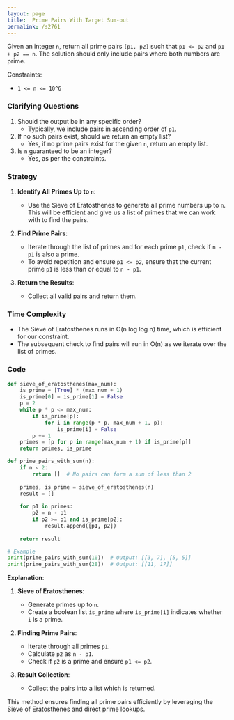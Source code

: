 ```yaml
---
layout: page
title:  Prime Pairs With Target Sum-out
permalink: /s2761
---
```


Given an integer `n`, return all prime pairs `[p1, p2]` such that `p1 <= p2` and `p1 + p2 == n`. The solution should only include pairs where both numbers are prime.

Constraints:
- `1 <= n <= 10^6`

### Clarifying Questions

1. Should the output be in any specific order?
   - Typically, we include pairs in ascending order of `p1`.
2. If no such pairs exist, should we return an empty list?
   - Yes, if no prime pairs exist for the given `n`, return an empty list.
3. Is `n` guaranteed to be an integer?
   - Yes, as per the constraints.

### Strategy

1. **Identify All Primes Up to `n`**:
   - Use the Sieve of Eratosthenes to generate all prime numbers up to `n`. This will be efficient and give us a list of primes that we can work with to find the pairs.

2. **Find Prime Pairs**:
   - Iterate through the list of primes and for each prime `p1`, check if `n - p1` is also a prime.
   - To avoid repetition and ensure `p1 <= p2`, ensure that the current prime `p1` is less than or equal to `n - p1`.

3. **Return the Results**:
   - Collect all valid pairs and return them.

### Time Complexity

- The Sieve of Eratosthenes runs in O(n log log n) time, which is efficient for our constraint.
- The subsequent check to find pairs will run in O(n) as we iterate over the list of primes.

### Code

```python
def sieve_of_eratosthenes(max_num):
    is_prime = [True] * (max_num + 1)
    is_prime[0] = is_prime[1] = False
    p = 2
    while p * p <= max_num:
        if is_prime[p]:
            for i in range(p * p, max_num + 1, p):
                is_prime[i] = False
        p += 1
    primes = [p for p in range(max_num + 1) if is_prime[p]]
    return primes, is_prime

def prime_pairs_with_sum(n):
    if n < 2:
        return []  # No pairs can form a sum of less than 2
    
    primes, is_prime = sieve_of_eratosthenes(n)
    result = []
    
    for p1 in primes:
        p2 = n - p1
        if p2 >= p1 and is_prime[p2]:
            result.append([p1, p2])
    
    return result

# Example
print(prime_pairs_with_sum(10))  # Output: [[3, 7], [5, 5]]
print(prime_pairs_with_sum(28))  # Output: [[11, 17]]
```

**Explanation**:
1. **Sieve of Eratosthenes**:
   - Generate primes up to `n`.
   - Create a boolean list `is_prime` where `is_prime[i]` indicates whether `i` is a prime.

2. **Finding Prime Pairs**:
   - Iterate through all primes `p1`.
   - Calculate `p2` as `n - p1`.
   - Check if `p2` is a prime and ensure `p1 <= p2`.

3. **Result Collection**:
   - Collect the pairs into a list which is returned.

This method ensures finding all prime pairs efficiently by leveraging the Sieve of Eratosthenes and direct prime lookups.